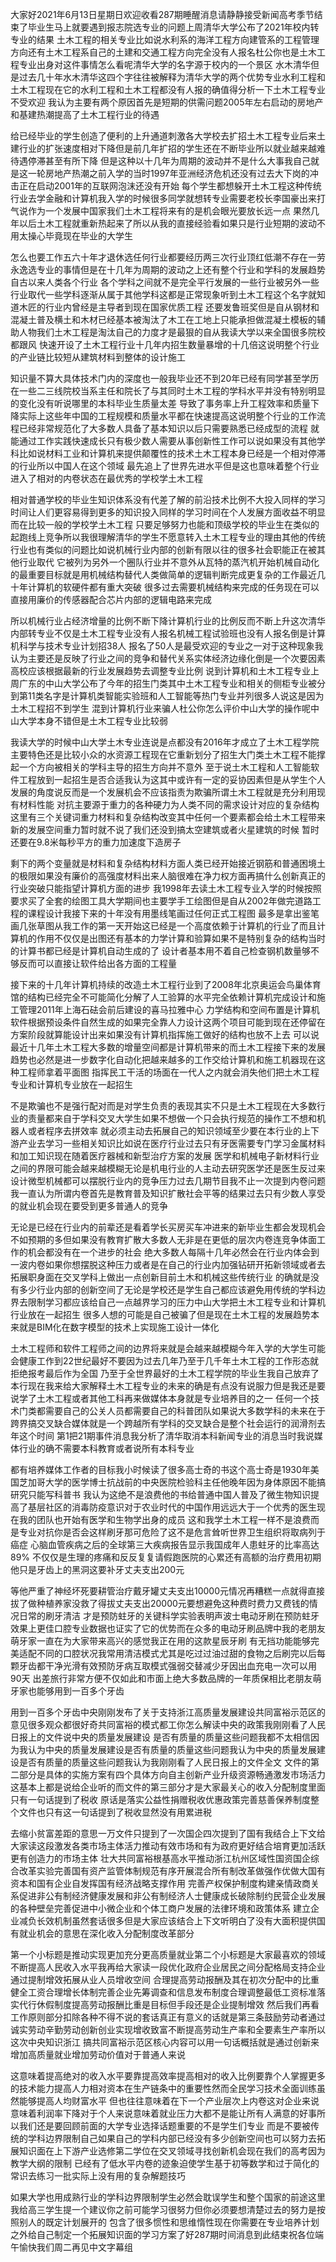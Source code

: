 大家好2021年6月13日星期日欢迎收看287期睡醒消息请静静接受新闻高考季节结束了毕业生马上就要遇到报志院选专业的问题上周清华大学公布了2021年校内转专业的结果
土木工程的相关专业比如说水利系的海洋工程方向建管系的工程管理方向还有土木工程系自己的土建和交通工程方向完全没有人报名杜公你也是土木工程专业出身对这件事情怎么看呢清华大学的名字源于校内的一个景区
水木清华但是过去几十年水木清华这四个字往往被解释为清华大学的两个优势专业水利工程和土木工程现在它的水利工程和土木工程都没有人报的确值得分析一下土木工程专业不受欢迎
我认为主要有两个原因首先是短期的供需问题2005年左右启动的房地产和基建热潮提高了土木工程行业的待遇

给已经毕业的学生创造了便利的上升通道刺激各大学校去扩招土木工程专业后来土建行业的扩张速度相对下降但是前几年扩招的学生还在不断毕业所以就业越来越难待遇停滞甚至有所下降
但是这种以十几年为周期的波动并不是什么大事我自己就是这一轮房地产热潮之前入学的当时1997年亚洲经济危机还没有过去大下岗的冲击正在启动2001年的互联网泡沫还没有开始
每个学生都想躲开土木工程这种传统行业去学金融和计算机我入学的时候很多同学就想转专业需要老校长李国豪出来打气说作为一个发展中国家我们土木工程将来有的是机会眼光要放长远一点
果然几年以后土木工程就重新热起来了所以从我的直接经验看如果只是行业短期的波动不用太操心毕竟现在毕业的大学生

怎么也要工作五六十年才退休选任何行业都要经历两三次行业顶红低潮不存在一劳永逸选专业的事情但是在十几年为周期的波动之上还有整个行业和学科的发展趋势自古以来人类各个行业
各个学科之间就不是完全平行发展的一些行业被另外一些行业取代一些学科逐渐从属于其他学科这都是正常现象听到土木工程这个名字就知道木匠的行业内曾经是主导者到现在国家优质工程
还要发鲁班奖但是自从钢材和混凝土普及横土和木材已经基本被淘汰了木工在工地上只能承担做混凝土模板的辅助人物我们土木工程是淘汰自己的力度才是最狠的自从我读大学以来全国很多院校都跟风
快速开设了土木工程行业十几年内招生数量暴增的十几倍这说明整个行业的产业链比较短从建筑材料到整体的设计施工

知识量不算大具体技术门内的深度也一般我毕业还不到20年已经有同学甚至学历在一些二三线院校当系主任和院长了与其同时土木工程的学科水平并没有特别明显的变化没有听说哪里的本科毕业生质量太差
导致了事务率上升工程效率和质量下降实际上这些年中国的工程规模和质量水平都在快速提高这说明整个行业的工作流程已经非常规范化了大多数人具备了基本知识以后只需要熟悉已经成型的流程
就能通过工作实践快速成长只有极少数人需要从事创新性工作可以说如果没有其他学科比如说材料工业和计算机来提供颠覆性的技术土木工程本身已经是一个相对停滞的行业所以中国人在这个领域
最先追上了世界先进水平但是这也意味着整个行业进入了相对的内卷状态在最优秀的学校学土木工程

相对普通学校的毕业生知识体系没有代差了解的前沿技术比例不大投入同样的学习时间让人们更容易得到更多的知识投入同样的学习时间在个人发展方面收益不明显而在比较一般的学校学土木工程
只要足够努力也能和顶级学校的毕业生在类似的起跑线上竞争所以我很理解清华的学生不愿意转入土木工程专业的理由其他的传统行业也有类似的问题比如说机械行业内部的创新有限以往的很多社会职能正在被其他行业取代
它被列为另外一个圈队行业并不意外从瓦特的蒸汽机开始机械自动化的最重要目标就是用机械结构替代人类做简单的逻辑判断完成更复杂的工作最近几十年计算机的软硬件都有重大突破
很多过去需要机械结构来完成的任务现在可以直接用廉价的传感器配合芯片内部的逻辑电路来完成

所以机械行业占经济增量的比例不断下降计算机行业的比例反而不断上升这次清华内部转专业不仅是土木工程专业没有人报名机械工程试验班也没有人报名倒是计算机科学与技术专业计划招38人
报名了50人是最受欢迎的专业之一对于这种现象我认为主要还是反映了行业之间的竞争和替代关系实体经济边缘化倒是一个次要因素高校应该根据最新的行业发展趋势去调整专业比例
说到计算机和土木工程专业上周广东的中山大学公布了今年的招生门类其中土木工程专业和相关的侧柜专业被分到第11类名字是计算机类智能实验班和人工智能等热门专业并列很多人说这是因为土木工程招不到学生
混到计算机行业来骗人杜公你怎么评价中山大学的操作呢中山大学本身不错但是土木工程专业比较弱

我读大学的时候中山大学土木专业连说是点都没有2016年才成立了土木工程学院主要特色还是比较小众的水资源工程现在它重新划分了招生大门类土木工程不能撑起一个方向被相关的学科主导的招生方向并不意外
至于说土木工程和人工智能软件工程放到一起招生是否合适我认为这其中或许有一定的妥协因素但是从学生个人发展的角度说反而是一个发展机会不应该指责为欺骗所谓土木工程就是充分利用现有材料性能
对抗主要源于重力的各种硬力为人类不同的需求设计对应的复杂结构这里有三个关键词重力材料和复杂结构改变其中任何一个要素都会给土木工程带来新的发展空间重力暂时就不说了我们还没到搞太空建筑或者火星建筑的时候
暂时还要在9.8米每秒平方的重力加速度下造房子

剩下的两个变量就是材料和复杂结构材料方面人类已经开始接近钢筋和普通困境土的极限如果没有廉价的高强度材料出来人脑很难在净力权方面再搞什么创新真正的行业突破只能指望计算机方面的进步
我1998年去读土木工程专业入学的时候按照要求买了全套的绘图工具大学期间也主要学手工绘图但是自从2002年做完道路工程的课程设计我接下来的十年没有用墨线笔画过任何正式工程图
最多是拿出鉴笔画几张草图从我工作的第一天开始这已经是一个高度依赖于计算机的行业了而且计算机的作用不仅仅是出图还有基本的力学计算和验算如果不是特别复杂的结构当时的计算书都已经是计算机自动生成的了
设计者基本用不着自己检查钢机数量够不够反而可以直接让软件给出各方面的工程量

接下来的十几年计算机持续的改造土木工程行业到了2008年北京奥运会鸟巢体育馆的结构已经完全不可能简化分解了人工验算的水平完全依赖计算机完成设计和施工管理2011年上海石砝会前后建设的喜马拉雅中心
力学结构和空间布置是计算机软件根据预设条件自然生成的如果完全靠人力设计这两个项目可能到现在还停留在方案阶段就算能设计出来如果没有计算机指挥施工做好的结构也放不上去
可以说最近十几年土木工程大多数的增量空间都是计算机带来的而土木工程接下来的发展趋势也必然是进一步数字化自动化把越来越多的工作交给计算机和施工机器现在这种工程师拿着平面图
指挥民工干活的场面在一代人之内就会消失他们把土木工程专业和计算机专业放在一起招生

不是欺骗也不是强行配对而是对学生负责的表现其实不只是土木工程现在大多数行业的责量都来自于学科交叉大学生如果不想做一个只会执行规范的操作工不想和机器人或者程序去拼效率
就必须主动去拓展自己的知识领域至少要在本行业的上下游产业去学习一些相关知识比如说在医疗行业过去只有牙医需要专门学习金属材料和加工知识现在随着医疗器械和新型治疗方案的发展
医学和机械电子新材料行业之间的界限可能会越来越模糊无论是机电行业的人主动去研究医学还是医生反过来设计微型机械都可以摆脱行业内的竞争压力过去几期节目我不止一次提到内卷问题
我一直认为所谓内卷首先是教育普及知识扩散社会平等的结果过去只有少数人享受的就业机会现在要受到更多普通人的竞争

无论是已经在行业内的前辈还是看着学长买房买车冲进来的新毕业生都会发现机会不如预期的多但如果没有教育扩散大多数人无非是在更低的层次内卷连竞争体面工作的机会都没有在一个进步的社会
绝大多数人每隔十几年必然会在行业内体会到一波内卷如果你想摆脱这种压力或者是在自己的行业内加强钻研开拓新领域或者去拓展职身面在交叉学科上做出一点创新目前土木和机械这些传统行业
的确就是没有多少行业内部的创新空间了无论是学校还是学生自己都应该避免用传统的学科边界去限制学习都应该给自己一点越界学习的压力中山大学把土木工程专业和计算机行业放在一起招生
很多人想的可能是自己被骗了但是现在土木工程的发展趋势本来就是BIM化在数字模型的技术上实现施工设计一体化

土木工程师和软件工程师之间的边界将来就是会越来越模糊今年入学的大学生可能会健康工作到22世纪最好不要因为过去几年乃至于几千年土木工程的工作形态就拒绝报考最后作为全国
乃至于全世界最好的土木工程学院的毕业生我自己放弃了本行现在我来给大家解释土木工程专业的未来的确是有点没有说服力但是我还是要说学了土木工程或者其他工科再来做媒体本身就是专业培养目的之一
任何一个技术门类都需要自己的公关人员都需要自己的科普团队如果说大多数学科的未来在于跨界搞交叉缺合媒体就是一个跨越所有学科的交叉缺合是整个社会运行的润滑剂去年这个时间
第1把21期事件消息我分析了清华取消本科新闻专业的消息当时我说媒体行业的确不需要本科教育或者说所有本科专业

都有培养媒体工作者的目标我小时候读了很多高士奇的书这个高士奇是1930年美国芝加哥大学的医学博士抗战前的中央医院检验科主任他晚年因为身体原因不能搞研究只能写科普书
我认为这绝不是浪费他的书给普通中国人普及了微生物知识提高了基层社区的消毒防疫意识对于农业时代的中国作用远远大于一个优秀的医生现在我的团队也开始有医学和生物学出身的成员
这和我学土木工程一样不是浪费而是专业对抗你是否会这样刷牙那可危险了这不是危言耸听世界卫生组织将取病列于癌症 心脑血管疾病之后的全球第三大疾病报告显示我国成年人患蛀牙的比率高达89%
不仅仅是生理的疼痛和反反复复请假跑医院的心累还有高额的治疗费用初期他只是牙齿上的黑洞这要补牙丈夫支出200元

等他严重了神经坏死要耕管治疗戴牙罐丈夫支出10000元情况再糟糕一点就得直接拔了做种植养家没救了得拔丈夫支出20000元要想避免这种费时费力又费钱的情况日常的刷牙清洁
才是预防蛀牙的关键科学实验表明声波士电动牙刷在预防蛀牙效果上更佳口腔专业数据也证实了它的优势而在众多的电动牙刷品牌中我的老朋友萌牙家一直在为大家带来高兴的感觉我正在用的这款星辰牙刷
有无挡功能能够完美适配不同的口腔状况我常用清洁模式尤其是吃过过油过甜的食物之后刷完以后每颗牙齿都干净光滑有效预防牙病互取模式强弱交替减少牙因出血充电一次可以用90天
出差旅行非常方便不仅如此和市面上绝大多数品牌的一年质保相比老朋友萌牙家也能够用到一百多个牙齿

用到一百多个牙齿中央刚刚发布了关于支持浙江高质量发展建设共同富裕示范区的意见很多观众都很好奇共同富裕的模式都工你怎么解读中央的政策我刚刚看了人民日报上的文件说中央的质量发展建设
是否有质量的质量这些问题我都不太相信因为我认为中央的质量发展建设是否有质量的质量这些问题我认为中央的质量发展建设是否有质量的质量这些问题我认为我刚刚看了人民日报上的文件全文
文件的第二部分是具体的实施方案有四个具体方向自主创新产业升级资源畅通激发市场活力这基本上都是说给企业听的而文件的第三部分才是大家最关心的收入分配制度里面只有一句话提到了税收
原话是落实公益性捐赠税收优惠政策完善慈善保养制度整个文件也只有这一句话提到了税收显然没有用累进税

去缩小贫富差距的意思一万文件只提到了一次国企四次提到了国有我结合上下文给大家读这段激发各类市场主体活力推动有效市场和有为政府更好结合培育更加活跃更有创造力的市场主体
壮大共同富裕根基高水平推动浙江杭州区域性国资国企综合改革实验完善国有资产监管体制规范有序开展混合所有制改革做强作优做大国有资本和国有企业自发挥国有经济战略支撑作用
完善产权保护制度构建亲情政商关系促进非公有制经济健康发展和非公有制经济人士健康成长破除制约民营企业发展的各种壁垒完善促进中小微企业和个体工商户发展的法律环境和政策体系
建立企业减负长效机制虽然套话很多但是大家应该结合上下文听明白了没有大面积提供国有就业机会的意思在深化收入分配制度改革部分

第一个小标题是推动实现更加充分更高质量就业第二个小标题是大家最喜欢的领域不断提高人民收入水平我再给大家读一段优化政府企业居民之间分配格局支持企业通过提制增效拓展从业人员增收空间
合理提高劳动报酬及其在初次分配中的比重健全工资合理增长体制完善企业先筹调查和信息发布制度合理调整最低工资标准落实代行休假制度提高劳动报酬比重是目标但手段还是企业提制增效
然后我们再看工作原则部分扣除各种不得不说的套话真正有意义的话就是第三条鼓励劳动者通过诚实劳动辛勤劳动创新创业实现增收致富不断提高劳动生产率和全要素生产率所以这次中央知识浙江
搞共同富裕示范区核心内容可以用一句话概括就是通过创新来增加高质量就业增加劳动价值对于普通人来说

这意味着提高绝对的收入水平要靠提高效率提高相对的收入比例要靠个人掌握更多的技术能力提高人力相对资本在生产链条中的重要性然而全民学习技术全面训练虽然能够提高人均财富水平
但也往往意味着在下一个产业层次上内卷这对企业来说意味着利润率下降对于个人来说意味着就业压力大都不是能让所有人满意的好事所以我们还是要回顾前面的大学专业选择话题重要的不是学生们专业
而是不要被传统的学科边界限制自己如果自己的学科内部已经没有多少创新空间也可以努力去拓展知识面在上下游产业选修第二学位在交叉领域寻找创新机会现在我们的高考因为教学大纲的限制
已经有了低水平内卷的迹象迫使学生基于初等数学和过于简化的常识去练习一批实际上没有用的复杂解题技巧

如果大学也用成熟行业的学科边界限制学生必然会耽误学生和整个国家的前途这里我给高三学生提一个建议你之前可能学习很努力但你必须要想清楚过去的努力是按照别人的既定计划展开的
包含了很多惯性和思维惰性现在你需要在专业培养计划之外给自己制定一个拓展知识面的学习方案了好287期时间消息到此结束祝各位端午愉快我们周二再见中文字幕组